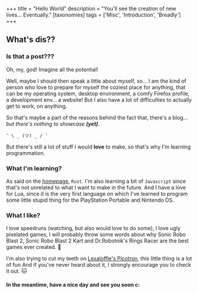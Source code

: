 +++
title = "Hello World"
description = "You'll see the creation of new lives… Eventually."
[taxonomies]
tags = ['Misc', 'Introduction', 'Breadly']
+++

## What's dis??
### Is that a post???
Oh, my, god! Imagine all the potential!

Well, maybe I should then speak a little about myself, so… I am the kind of person who love to prepare for myself the coziest place for anything, that can be my operating system, desktop environment, a comfy Firefox profile, a development env… a website! But I also have a lot of difficulties to actually get to work, on anything.

So that's maybe a part of the reasons behind the fact that, there's a blog… *but there's nothing to showcase __(yet)__*.

 `¯ \ _ (ツ) _ / ¯`

But there's still a lot of stuff I would **love** to make, so that's why I'm learning programmation.

### What I'm learning?
As said on the [homepage](../..), `Rust`. I'm also learning a bit of `Javascript` since that's not unrelated to what I want to make in the future. And I have a love for Lua, since it is the very first language on which I've learned to program some little stupid thing for the PlayStation Portable and Nintendo DS. 

### What I like?
I love speedruns (watching, but also would love to do some), I love ugly pixelated games, I will probably throw some words about why Sonic Robo Blast 2, Sonic Robo Blast 2 Kart and Dr.Robotnik's Rings Racer are the best games ever created. 🦔

I'm also trying to cut my teeth on [Lexaloffle's Picotron](https://www.lexaloffle.com/picotron.php), this little thing is a lot of fun And if you've never heard about it, I strongly encourage you to check it out. 🐱

#### In the meantime, have a nice day and see you soon c: